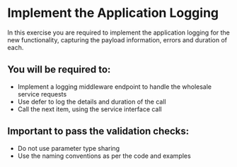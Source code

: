 # Implement the Application Logging

In this exercise you are required to implement the application logging for the new functionality, capturing the payload information, errors and duration of each.

## You will be required to:
* Implement a logging middleware endpoint to handle the wholesale service requests
* Use defer to log the details and duration of the call
* Call the next item, using the service interface call

## Important to pass the validation checks:
* Do not use parameter type sharing
* Use the naming conventions as per the code and examples
